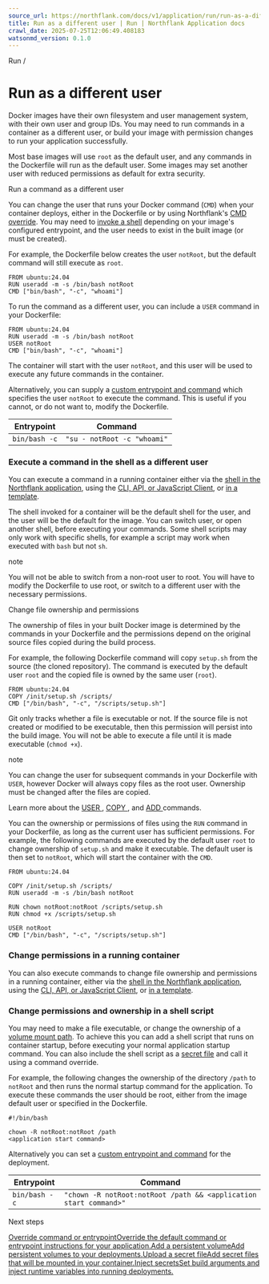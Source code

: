 ```yaml
---
source_url: https://northflank.com/docs/v1/application/run/run-as-a-different-user
title: Run as a different user | Run | Northflank Application docs
crawl_date: 2025-07-25T12:06:49.408183
watsonmd_version: 0.1.0
---
```


Run / 

# Run as a different user

Docker images have their own filesystem and user management system, with their own user and group IDs. You may need to run commands in a container as a different user, or build your image with permission changes to run your application successfully.

Most base images will use `root` as the default user, and any commands in the Dockerfile will run as the default user. Some images may set another user with reduced permissions as default for extra security.

Run a command as a different user

You can change the user that runs your Docker command (`CMD`) when your container deploys, either in the Dockerfile or by using Northflank's [CMD override](override-command-entrypoint). You may need to [invoke a shell](override-command-entrypoint#execute-shell-commands) depending on your image's configured entrypoint, and the user needs to exist in the built image (or must be created).

For example, the Dockerfile below creates the user `notRoot`, but the default command will still execute as `root`.
    
    
    FROM ubuntu:24.04
    RUN useradd -m -s /bin/bash notRoot
    CMD ["bin/bash", "-c", "whoami"]
    

To run the command as a different user, you can include a `USER` command in your Dockerfile:
    
    
    FROM ubuntu:24.04
    RUN useradd -m -s /bin/bash notRoot
    USER notRoot
    CMD ["bin/bash", "-c", "whoami"]
    

The container will start with the user `notRoot`, and this user will be used to execute any future commands in the container.

Alternatively, you can supply a [custom entrypoint and command](override-command-entrypoint) which specifies the user `notRoot` to execute the command. This is useful if you cannot, or do not want to, modify the Dockerfile.

Entrypoint| Command  
---|---  
`bin/bash -c`| `"su - notRoot -c "whoami"`  
  
### Execute a command in the shell as a different user

You can execute a command in a running container either via the [shell in the Northflank application](access-running-containers-locally#execute-commands-in-a-container), using the [CLI, API, or JavaScript Client](../../api/execute-command), or [in a template](access-running-containers-locally#execute-commands-in-an-action-node).

The shell invoked for a container will be the default shell for the user, and the user will be the default for the image. You can switch user, or open another shell, before executing your commands. Some shell scripts may only work with specific shells, for example a script may work when executed with `bash` but not `sh`.

note

You will not be able to switch from a non-root user to root. You will have to modify the Dockerfile to use root, or switch to a different user with the necessary permissions.

Change file ownership and permissions

The ownership of files in your built Docker image is determined by the commands in your Dockerfile and the permissions depend on the original source files copied during the build process.

For example, the following Dockerfile command will copy `setup.sh` from the source (the cloned repository). The command is executed by the default user `root` and the copied file is owned by the same user (`root`).
    
    
    FROM ubuntu:24.04
    COPY /init/setup.sh /scripts/
    CMD ["/bin/bash", "-c", "/scripts/setup.sh"]
    

Git only tracks whether a file is executable or not. If the source file is not created or modified to be executable, then this permission will persist into the build image. You will not be able to execute a file until it is made executable (`chmod +x`).

note

You can change the user for subsequent commands in your Dockerfile with `USER`, however Docker will always copy files as the root user. Ownership must be changed after the files are copied.

Learn more about the [USER ](https://docs.docker.com/reference/dockerfile/#user), [COPY ](https://docs.docker.com/reference/dockerfile/#copy), and [ADD ](https://docs.docker.com/reference/dockerfile/#copy) commands.

You can the ownership or permissions of files using the `RUN` command in your Dockerfile, as long as the current user has sufficient permissions. For example, the following commands are executed by the default user `root` to change ownership of `setup.sh` and make it executable. The default user is then set to `notRoot`, which will start the container with the `CMD`.
    
    
    FROM ubuntu:24.04
    
    COPY /init/setup.sh /scripts/
    RUN useradd -m -s /bin/bash notRoot
    
    RUN chown notRoot:notRoot /scripts/setup.sh
    RUN chmod +x /scripts/setup.sh
    
    USER notRoot
    CMD ["/bin/bash", "-c", "/scripts/setup.sh"]
    

### Change permissions in a running container

You can also execute commands to change file ownership and permissions in a running container, either via the [shell in the Northflank application](access-running-containers-locally#execute-commands-in-a-container), using the [CLI, API, or JavaScript Client](../../api/execute-command), or [in a template](access-running-containers-locally#execute-commands-in-an-action-node).

### Change permissions and ownership in a shell script

You may need to make a file executable, or change the ownership of a [volume mount path](../databases-and-persistence/add-a-volume#permissions). To achieve this you can add a shell script that runs on container startup, before executing your normal application startup command. You can also include the shell script as a [secret file](../secure/upload-secret-files) and call it using a command override.

For example, the following changes the ownership of the directory `/path` to `notRoot` and then runs the normal startup command for the application. To execute these commands the user should be root, either from the image default user or specified in the Dockerfile.
    
    
    #!/bin/bash
    
    chown -R notRoot:notRoot /path
    <application start command>
    

Alternatively you can set a [custom entrypoint and command](override-command-entrypoint) for the deployment.

Entrypoint| Command  
---|---  
`bin/bash -c`| `"chown -R notRoot:notRoot /path && <application start command>"`  
  
Next steps

[Override command or entrypointOverride the default command or entrypoint instructions for your application.](/docs/v1/application/run/override-command-entrypoint)[Add a persistent volumeAdd persistent volumes to your deployments.](/docs/v1/application/databases-and-persistence/add-a-volume)[Upload a secret fileAdd secret files that will be mounted in your container.](/docs/v1/application/secure/upload-secret-files)[Inject secretsSet build arguments and inject runtime variables into running deployments.](/docs/v1/application/secure/inject-secrets)
